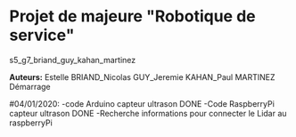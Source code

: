 # Projet de majeure "Robotique de service"
s5_g7_briand_guy_kahan_martinez

**Auteurs:** Estelle BRIAND_Nicolas GUY_Jeremie KAHAN_Paul MARTINEZ
Démarrage

#04/01/2020:
-code Arduino capteur ultrason DONE
-Code RaspberryPi capteur ultrason DONE
-Recherche informations pour connecter le Lidar au raspberryPi

